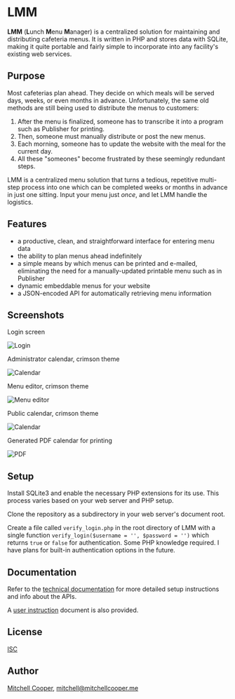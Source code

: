 # LMM

**LMM** (**L**unch **M**enu **M**anager) is a centralized solution for maintaining and distributing cafeteria menus. It is written in PHP and stores data with SQLite, making it quite portable and fairly simple to incorporate into any facility's existing web services.

## Purpose

Most cafeterias plan ahead. They decide on which meals will be served days, weeks, or even months in advance. Unfortunately, the same old methods are still being used to distribute the menus to customers:

1. After the menu is finalized, someone has to transcribe it into a program such as Publisher for printing.
2. Then, someone must manually distribute or post the new menus.
3. Each morning, someone has to update the website with the meal for the current day.
4. All these "someones" become frustrated by these seemingly redundant steps.

LMM is a centralized menu solution that turns a tedious, repetitive multi-step process into one which can be completed weeks or months in advance in just one sitting. Input your menu just *once*, and let LMM handle the logistics.

## Features

* a productive, clean, and straightforward interface for entering menu data
* the ability to plan menus ahead indefinitely
* a simple means by which menus can be printed and e-mailed, eliminating the need for a manually-updated printable menu such as in Publisher
* dynamic embeddable menus for your website
* a JSON-encoded API for automatically retrieving menu information


## Screenshots

Login screen

![Login](https://i.imgur.com/42QY1iE.png)

Administrator calendar, crimson theme

![Calendar](https://i.imgur.com/S0vlZU7.png)

Menu editor, crimson theme

![Menu editor](https://i.imgur.com/bCBz2px.png)

Public calendar, crimson theme

![Calendar](https://i.imgur.com/GVoDoYw.png)

Generated PDF calendar for printing

![PDF](https://i.imgur.com/OQ4EVm9.png)



## Setup

Install SQLite3 and enable the necessary PHP extensions for its use. This process varies based on your web server and PHP setup.

Clone the repository as a subdirectory in your web server's document root.

Create a file called `verify_login.php` in the root directory of LMM with a single function `verify_login($username = '', $password = '')` which returns `true` or `false` for authentication. Some PHP knowledge required. I have plans for built-in authentication options in the future.

## Documentation

Refer to the [technical documentation](doc/lmm-technical.pdf) for more detailed
setup instructions and info about the APIs.

A [user instruction](doc/lmm-user-instructions.pdf) document is also provided.

## License

[ISC](LICENSE)

## Author

[Mitchell Cooper](https://mitchellcooper.me), <mitchell@mitchellcooper.me>
